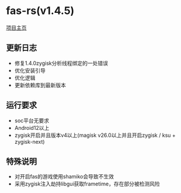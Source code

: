 # fas-rs(v1.4.5)

[项目主页](https://github.com/shadow3aaa/fas-rs)

## 更新日志

- 修复1.4.0zygisk分析线程绑定的一处错误
- 优化安装引导
- 优化逻辑
- 更新依赖库到最新版本

## 运行要求

- soc平台无要求
- Android12以上
- zygisk开启并且版本v4以上(magisk v26.0以上并且开启zygisk / ksu + zygisk-next)

## 特殊说明

- 对开启fas的游戏使用shamiko会导致不生效
- 采用zygisk注入劫持libgui获取frametime，存在部分被检测风险
